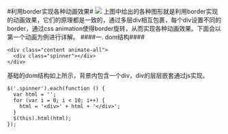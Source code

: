 #利用border实现各种动画效果#
![](http://7xj8rs.com1.z0.glb.clouddn.com/Snip20150523_1.png?attname=&e=1432454444&token=AFJKN17FaMIRe1niIifOsewbLmQ7AfOWTFtM7BgZ:25PfwmALCEFvrJYzxevdQQ5-NAo)
上图中给出的各种图形就是利用border实现的动画效果，它们的原理都是一致的，通过多层div相互包裹，每个div设置不同的border，通过css animation使得border旋转，从而实现各种动画效果。下面会以第一个动画为例进行详解。
####一. dom结构####
```
<div class="content animate-all">
  <div class="spinner"></div>
</div>
```
基础的dom结构如上所示，背景内包含一个div，div的层层嵌套通过js实现。
```
$('.spinner').each(function () {
  var html = '';
  for (var i = 0; i < 10; i++) {
    html = '<div>' + html + '</div>';
  }
  $(this).html(html);
});
```